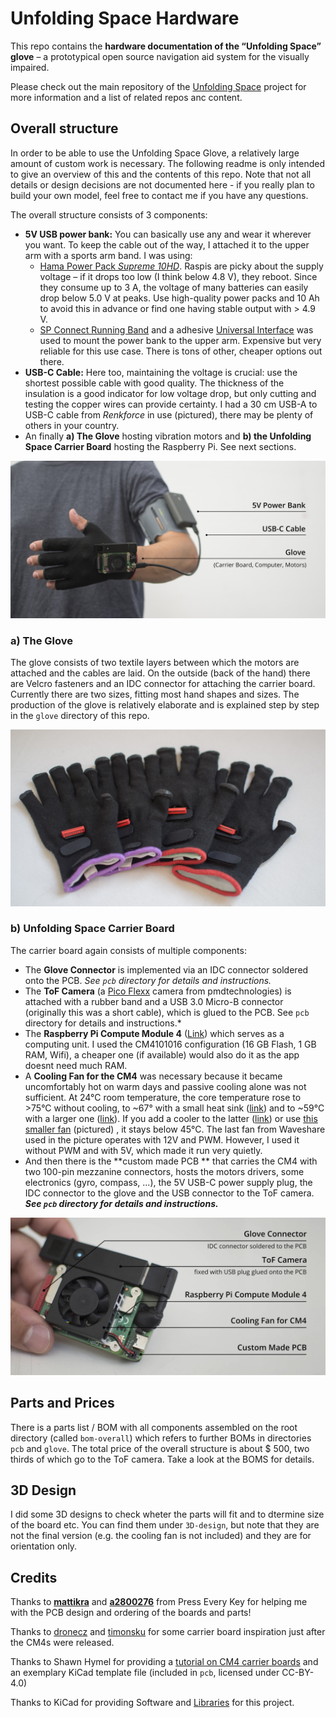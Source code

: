 # Unfolding Space Hardware

This repo contains the **hardware documentation of the “Unfolding Space” glove** – a prototypical open source navigation aid system for the visually impaired. 

Please check out the main repository of the [Unfolding Space](www.github.com/jakobkilian/unfolding-space) project for more information and a list of related repos anc content.



## Overall structure

In order to be able to use the Unfolding Space Glove, a relatively large amount of custom work is necessary. The following readme is only intended to give an overview of this and the contents of this repo. Note that not all details or design decisions are not documented here - if you really plan to build your own model, feel free to contact me if you have any questions.

The overall structure consists of 3 components:

- **5V USB power bank:** You can basically use any and wear it wherever you want. To keep the cable out of the way, I attached it to the upper arm with a sports arm band. I was using:
  - [Hama Power Pack *Supreme 10HD*](https://hama.com/00188307/hama-power-pack-supreme-10hd-10000mah). Raspis are picky about the supply voltage – if it drops too low (I think below 4.8 V), they reboot. Since they consume up to 3 A, the voltage of many batteries can easily drop below 5.0 V at peaks. Use high-quality power packs and 10 Ah to avoid this in advance or find one having stable output with > 4.9 V.
  - [SP Connect Running Band](https://sp-connect.com/collections/mounts/products/running-band) and a adhesive [Universal Interface](https://sp-connect.com/collections/phone-cases/products/universal-interface) was used to mount the power bank to the upper arm. Expensive but very reliable for this use case. There is tons of other, cheaper options out there.
- **USB-C Cable:** Here too, maintaining the voltage is crucial: use the shortest possible cable with good quality. The thickness of the insulation is a good indicator for low voltage drop, but only cutting and testing the copper wires can provide certainty. I had a 30 cm USB-A to USB-C cable from *Renkforce* in use (pictured), there may be plenty of others in your country.
- An finally **a) The Glove** hosting vibration motors and **b) the Unfolding Space Carrier Board** hosting the Raspberry Pi. See next sections.

![Prototype with labels](doc/images/finalPrototypeLabels.jpg)



### a) The Glove

The glove consists of two textile layers between which the motors are attached and the cables are laid. On the outside (back of the hand) there are Velcro fasteners and an IDC connector for attaching the carrier board. Currently there are two sizes, fitting most hand shapes and sizes. The production of the glove is relatively elaborate and is explained step by step in the `glove` directory of this repo.

![Glove Overview](doc/images/glove-overview.jpg)



### b) Unfolding Space Carrier Board

The carrier board again consists of multiple components:

- The **Glove Connector** is implemented via an IDC connector soldered onto the PCB. *See `pcb` directory for details and instructions.*
- The **ToF Camera** (a [Pico Flexx](https://pmdtec.com/picofamily/) camera from pmdtechnologies) is attached with a rubber band and a USB 3.0 Micro-B connector (originally this was a short cable), which is glued to the PCB. See `pcb` directory for details and instructions.*
- The **Raspberry Pi Compute Module 4** ([Link](https://www.raspberrypi.com/products/compute-module-4)) which serves as a computing unit. I used the CM4101016 configuration (16 GB Flash, 1 GB RAM, Wifi), a cheaper one (if available) would also do it as the app doesnt need much RAM.
- A **Cooling Fan for the CM4** was necessary because it became uncomfortably hot on warm days and passive cooling alone was not sufficient. At 24°C room temperature, the core temperature rose to >75°C without cooling, to ~67° with a small heat sink ([link](https://www.waveshare.com/cm4-heatsink.htm)) and to ~59°C with a larger one ([link](https://geekworm.com/products/cm4-12mm-aluminum-alloy-heatsink-c235?variant=33569307394136)). If you add a cooler to the latter ([link](https://geekworm.com/products/cm4-12mm-aluminum-alloy-heatsink-c235?variant=33569307426904)) or use [this smaller fan](https://www.waveshare.com/cm4-fan-3007.htm) (pictured) , it stays below 45°C. The last fan from Waveshare used in the picture operates with 12V and PWM. However, I used it without PWM and with 5V, which made it run very quietly.
- And then there is the **custom made PCB ** that carries the CM4 with two 100-pin mezzanine connectors, hosts the motors drivers, some electronics (gyro, compass, ...), the 5V USB-C power supply plug, the IDC connector to the glove and the USB connector to the ToF camera. ***See `pcb` directory for details and instructions.***



![Carrier Board Overview](doc/images/carrier-board-overview.jpg)



## Parts and Prices

There is a parts list / BOM with all components assembled on the root directory (called `bom-overall`) which refers to further BOMs in directories `pcb` and `glove`. The total price of the overall structure is about $ 500, two thirds of which go to the ToF camera. Take a look at the BOMS for details.



## 3D Design

I did some 3D designs to check wheter the parts will fit and to dtermine size of the board etc. You can find them under `3D-design`, but note that they are not the final version (e.g. the cooling fan is not included) and they are for orientation only.



## Credits

Thanks to **[mattikra](https://github.com/mattikra)** and **[a2800276](https://github.com/a2800276)** from Press Every Key for helping me with the PCB design and ordering of the boards and parts!

Thanks to [dronecz](https://github.com/dronecz/Minimal_carrier_board_for_CM4)  and [timonsku](https://github.com/timonsku/Minimal-RPi-CM-4-Carrier) for some carrier board inspiration just after the CM4s were released.

Thanks to Shawn Hymel for providing a [tutorial on CM4 carrier boards](https://www.digikey.com/en/maker/projects/creating-a-raspberry-pi-compute-module-4-cm4-carrier-board-in-kicad/7812da347e5e409aa28d59ea2aaea490) and an exemplary KiCad template file (included in `pcb`, licensed under CC-BY-4.0)

Thanks to KiCad for providing Software and [Libraries](https://gitlab.com/kicad/libraries) for this project.